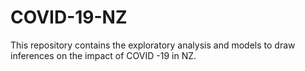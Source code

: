 # COVID-19-NZ
This repository contains the exploratory analysis and models to draw inferences on the impact of COVID -19 in NZ.
